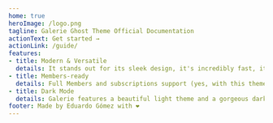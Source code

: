 ```yaml
---
home: true
heroImage: /logo.png
tagline: Galerie Ghost Theme Official Documentation
actionText: Get started →
actionLink: /guide/
features:
- title: Modern & Versatile
  details: It stands out for its sleek design, it's incredibly fast, it offers a great user experience and it has many options to customise it.
- title: Members-ready
  details: Full Members and subscriptions support (yes, with this theme you can turn your audience into a business).
- title: Dark Mode
  details: Galerie features a beautiful light theme and a gorgeous dark theme, it offers the option to switch between them based on the user preferences.
footer: Made by Eduardo Gómez with ❤️
---
```

